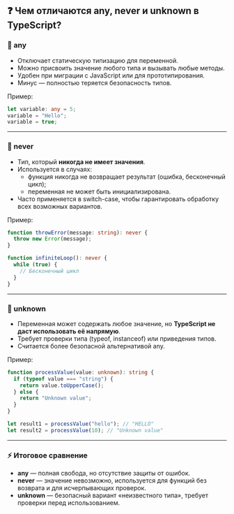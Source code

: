 ## ❓ Чем отличаются any, never и unknown в TypeScript?

### 🔹 any
- Отключает статическую типизацию для переменной.  
- Можно присвоить значение любого типа и вызывать любые методы.  
- Удобен при миграции с JavaScript или для прототипирования.  
- Минус — полностью теряется безопасность типов.  

Пример:

```ts
let variable: any = 5;  
variable = "Hello";  
variable = true;  
```

---

### 🔹 never
- Тип, который **никогда не имеет значения**.  
- Используется в случаях:  
  - функция никогда не возвращает результат (ошибка, бесконечный цикл);  
  - переменная не может быть инициализирована.  
- Часто применяется в switch-case, чтобы гарантировать обработку всех возможных вариантов.  

Пример:

```ts
function throwError(message: string): never {  
  throw new Error(message);  
}  

function infiniteLoop(): never {  
  while (true) {  
    // Бесконечный цикл  
  }  
}  
```

---

### 🔹 unknown
- Переменная может содержать любое значение, но **TypeScript не даст использовать её напрямую**.  
- Требует проверки типа (typeof, instanceof) или приведения типов.  
- Считается более безопасной альтернативой any.  

Пример:

```ts
function processValue(value: unknown): string {  
  if (typeof value === "string") {  
    return value.toUpperCase();  
  } else {  
    return "Unknown value";  
  }  
}  

let result1 = processValue("hello"); // "HELLO"  
let result2 = processValue(10); // "Unknown value"  
```

---

### ⚡ Итоговое сравнение
- **any** — полная свобода, но отсутствие защиты от ошибок.  
- **never** — значение невозможно, используется для функций без возврата и для исчерпывающих проверок.  
- **unknown** — безопасный вариант «неизвестного типа», требует проверки перед использованием.  
